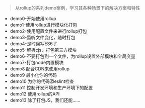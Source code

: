 >  从rollup的系列demo案例，学习其各种场景下的解决方案和特性


- demo0-开始使用rollup
- demo1-使用rollup进行模块化打包
- demo2-使用配置文件来进行rollup打包
- demo3-监听文件变化，随时打包
- demo4-是时候写ES6了
- demo5-解析cjs，打包第三方模块
- demo6-不要打包到一个文件，为rollup设置外部模块和全局变量
- demo7-打包node内置模块
- demo8 配合CDN来使用rollup
- demo9 最小化你的代码
- demo10 为你的代码添eslint检查
- demo11 控制开发环境和生产环境下的配置
- demo12 使用rollup的API
- demo13 除了打包JS，我们还能……

